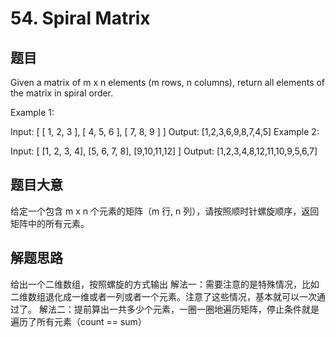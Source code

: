 # 54. Spiral Matrix #
## 题目 #
Given a matrix of m x n elements (m rows, n columns), return all elements of the matrix in spiral order.

Example 1:

Input:
[
 [ 1, 2, 3 ],
 [ 4, 5, 6 ],
 [ 7, 8, 9 ]
]
Output: [1,2,3,6,9,8,7,4,5]
Example 2:

Input:
[
  [1, 2, 3, 4],
  [5, 6, 7, 8],
  [9,10,11,12]
]
Output: [1,2,3,4,8,12,11,10,9,5,6,7]
## 题目大意 #
给定一个包含 m x n 个元素的矩阵（m 行, n 列），请按照顺时针螺旋顺序，返回矩阵中的所有元素。

## 解题思路 #
给出一个二维数组，按照螺旋的方式输出
解法一：需要注意的是特殊情况，比如二维数组退化成一维或者一列或者一个元素。注意了这些情况，基本就可以一次通过了。
解法二：提前算出一共多少个元素，一圈一圈地遍历矩阵，停止条件就是遍历了所有元素（count == sum）